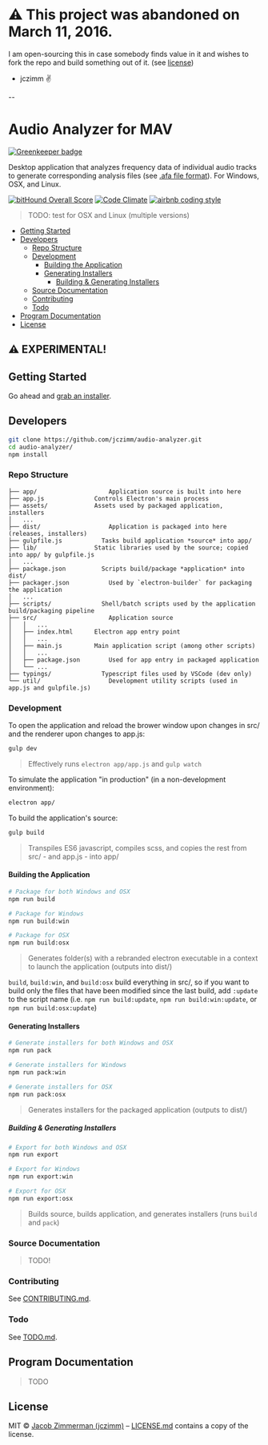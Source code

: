 # :warning: This project was abandoned on March 11, 2016.

I am open-sourcing this in case somebody finds value in it and wishes to fork the repo and build something out of it. (see [license](https://github.com/jczimm/audio-analyzer/blob/master/LICENSE))

- jczimm :v:

--

# Audio Analyzer for MAV

[![Greenkeeper badge](https://badges.greenkeeper.io/jczimm/audio-analyzer.svg?token=ad88d19c5cd17f8f7ac245d4529ff003a109bfd587f3b93adfa96f460b59ba83&ts=1493939119637)](https://greenkeeper.io/)

Desktop application that analyzes frequency data of individual audio tracks to generate corresponding analysis files (see [.afa file format](https://github.com/jczimm/afa-file)).  For Windows, OSX, and Linux.

[![bitHound Overall Score](https://www.bithound.io/projects/badges/df793470-b26d-11e5-9547-3de35bd1f61d/score.svg)](https://www.bithound.io/github/jczimm/audio-analyzer)
[![Code Climate](https://codeclimate.com/repos/56c785556356c72ca000cfc3/badges/40f76f2fe72b608559d3/gpa.svg)](https://codeclimate.com/repos/56c785556356c72ca000cfc3/feed)
[![airbnb coding style](https://img.shields.io/badge/code%20style-airbnb-blue.svg)](https://github.com/airbnb/javascript)
<!-- uncomment once public
[![dependencies status](https://img.shields.io/david/jczimm/audio-analyzer.svg)](https://www.bithound.io/github/jczimm/audio-analyzer/master/dependencies/npm)
[![dev dependencies status](https://img.shields.io/david/dev/jczimm/audio-analyzer.svg)](https://www.bithound.io/github/jczimm/audio-analyzer/master/dependencies/npm)
{travis badge}
-->

> TODO: test for OSX and Linux (multiple versions)

<!-- START doctoc generated TOC please keep comment here to allow auto update -->
<!-- DON'T EDIT THIS SECTION, INSTEAD RE-RUN doctoc TO UPDATE -->


- [Getting Started](#getting-started)
- [Developers](#developers)
  - [Repo Structure](#repo-structure)
  - [Development](#development)
    - [Building the Application](#building-the-application)
    - [Generating Installers](#generating-installers)
      - [Building & Generating Installers](#building-&-generating-installers)
  - [Source Documentation](#source-documentation)
  - [Contributing](#contributing)
  - [Todo](#todo)
- [Program Documentation](#program-documentation)
- [License](#license)

<!-- END doctoc generated TOC please keep comment here to allow auto update -->

## :warning: EXPERIMENTAL!

## Getting Started

Go ahead and [grab an installer](https://github.com/jczimm/audio-analyzer/releases).

## Developers

```sh
git clone https://github.com/jczimm/audio-analyzer.git
cd audio-analyzer/
npm install
```

### Repo Structure

```
├── app/					Application source is built into here
├── app.js				Controls Electron's main process
├── assets/				Assets used by packaged application, installers
│   ...
├── dist/					Application is packaged into here (releases, installers)
├── gulpfile.js           Tasks build application *source* into app/
├── lib/                Static libraries used by the source; copied into app/ by gulpfile.js 
│   ...
├── package.json          Scripts build/package *application* into dist/
├── packager.json			Used by `electron-builder` for packaging the application 
│   ...
├── scripts/              Shell/batch scripts used by the application build/packaging pipeline
├── src/					Application source
│   │   ...
│   ├── index.html		Electron app entry point
│   │   ...
│   ├── main.js			Main application script (among other scripts)
│   │   ...
│   ├── package.json		Used for app entry in packaged application
│   └── ...
├── typings/              Typescript files used by VSCode (dev only)
└── util/					Development utility scripts (used in app.js and gulpfile.js)
```

### Development

To open the application and reload the brower window upon changes in src/ and the renderer upon changes to app.js:

```sh
gulp dev
```

> Effectively runs `electron app/app.js` and `gulp watch`  

To simulate the application "in production" (in a non-development environment):

```sh
electron app/
```

To build the application's source:

```sh
gulp build
```

> Transpiles ES6 javascript, compiles scss, and copies the rest from src/ - and app.js - into app/

#### Building the Application

```sh
# Package for both Windows and OSX
npm run build

# Package for Windows
npm run build:win

# Package for OSX
npm run build:osx
```

> Generates folder(s) with a rebranded electron executable in a context to launch the application (outputs into dist/)


`build`, `build:win`, and `build:osx` build everything in src/, so if you want to build only the files that have been modified since the last build, add `:update` to the script name (i.e. `npm run build:update`, `npm run build:win:update`, or `npm run build:osx:update`)


[//]: # (**Note:** Windows does not support packaging the app for OSX as it involves symlinks, which Windows cannot create.)


#### Generating Installers

```sh
# Generate installers for both Windows and OSX
npm run pack

# Generate installers for Windows
npm run pack:win

# Generate installers for OSX
npm run pack:osx
```

> Generates installers for the packaged application (outputs to dist/)

##### Building & Generating Installers

```sh
# Export for both Windows and OSX
npm run export

# Export for Windows
npm run export:win

# Export for OSX
npm run export:osx
```

> Builds source, builds application, and generates installers (runs `build` and `pack`)

### Source Documentation

> TODO!

### Contributing

See [CONTRIBUTING.md](CONTRIBUTING.md).

### Todo

See [TODO.md](TODO.md).


## Program Documentation

> TODO


## License

MIT © [Jacob Zimmerman (jczimm)](http://jczimm.com) – [LICENSE.md](https://github.com/jczimm/audio-analyzer/blob/master/LICENSE.md) contains a copy of the license.
